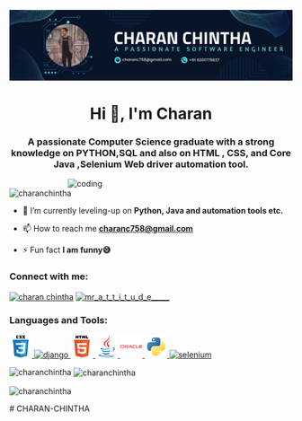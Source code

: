 ![logo](https://github.com/CharanChintha/banner.mine/blob/main/Blue%2C%20Green%2C%20and%20White%20Modern%20Tech%20Web%20Developer%20LinkedIn%20Banner%20(2).jpg)
<h1 align="center">Hi 👋, I'm Charan</h1>
<h3 align="center">A passionate Computer Science graduate with a strong knowledge on PYTHON,SQL and also on HTML , CSS, and Core Java ,Selenium Web driver automation tool.</h3>
<img align="right" alt="coding" width="400" src="https://camo.githubusercontent.com/19db51af5f90f1b152bc0b9078f5fe97053955be5074f03f17019c70345bdcdb/68747470733a2f2f6d69726f2e6d656469756d2e636f6d2f6d61782f313336302f302a37513379765349765f7430696f4a2d5a2e676966">

<p align="left"> <img src="https://komarev.com/ghpvc/?username=charanchintha&label=Profile%20views&color=0e75b6&style=flat" alt="charanchintha" /> </p>

- 🌱 I’m currently leveling-up on **Python, Java and automation tools etc.**

- 📫 How to reach me **charanc758@gmail.com**

- ⚡ Fun fact **I am funny😅**

<h3 align="left">Connect with me:</h3>
<p align="left">
<a href="https://linkedin.com/in/charan chintha" target="blank"><img align="center" src="https://raw.githubusercontent.com/rahuldkjain/github-profile-readme-generator/master/src/images/icons/Social/linked-in-alt.svg" alt="charan chintha" height="30" width="40" /></a>
<a href="https://instagram.com/mr_a_t_t_i_t_u_d_e_____" target="blank"><img align="center" src="https://raw.githubusercontent.com/rahuldkjain/github-profile-readme-generator/master/src/images/icons/Social/instagram.svg" alt="mr_a_t_t_i_t_u_d_e_____" height="30" width="40" /></a>
</p>

<h3 align="left">Languages and Tools:</h3>
<p align="left"> <a href="https://www.w3schools.com/css/" target="_blank" rel="noreferrer"> <img src="https://raw.githubusercontent.com/devicons/devicon/master/icons/css3/css3-original-wordmark.svg" alt="css3" width="40" height="40"/> </a> <a href="https://www.djangoproject.com/" target="_blank" rel="noreferrer"> <img src="https://cdn.worldvectorlogo.com/logos/django.svg" alt="django" width="40" height="40"/> </a> <a href="https://www.w3.org/html/" target="_blank" rel="noreferrer"> <img src="https://raw.githubusercontent.com/devicons/devicon/master/icons/html5/html5-original-wordmark.svg" alt="html5" width="40" height="40"/> </a> <a href="https://www.java.com" target="_blank" rel="noreferrer"> <img src="https://raw.githubusercontent.com/devicons/devicon/master/icons/java/java-original.svg" alt="java" width="40" height="40"/> </a> <a href="https://www.oracle.com/" target="_blank" rel="noreferrer"> <img src="https://raw.githubusercontent.com/devicons/devicon/master/icons/oracle/oracle-original.svg" alt="oracle" width="40" height="40"/> </a> <a href="https://www.python.org" target="_blank" rel="noreferrer"> <img src="https://raw.githubusercontent.com/devicons/devicon/master/icons/python/python-original.svg" alt="python" width="40" height="40"/> </a> <a href="https://www.selenium.dev" target="_blank" rel="noreferrer"> <img src="https://raw.githubusercontent.com/detain/svg-logos/780f25886640cef088af994181646db2f6b1a3f8/svg/selenium-logo.svg" alt="selenium" width="40" height="40"/> </a> </p>

<p><img align="left" src="https://github-readme-stats.vercel.app/api/top-langs?username=charanchintha&show_icons=true&locale=en&layout=compact" alt="charanchintha" /></p>

<p>&nbsp;<img align="center" src="https://github-readme-stats.vercel.app/api?username=charanchintha&show_icons=true&locale=en" alt="charanchintha" /></p>

<p><img align="center" src="https://github-readme-streak-stats.herokuapp.com/?user=charanchintha&" alt="charanchintha" /></p>
# CHARAN-CHINTHA

